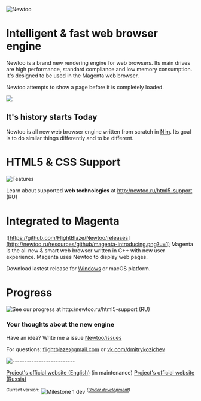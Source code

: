 ![Newtoo](http://newtoo.ru/resources/github/banner.png?u=7)

# Intelligent & fast web browser engine

Newtoo is a brand new rendering engine for web browsers. Its main drives are high performance, standard compliance and low memory consumption. It's designed to be used in the Magenta web browser.

Newtoo attempts to show a page before it is completely loaded.

![](http://newtoo.ru/resources/github/1a.png?u=2)

## It's history starts Today

Newtoo is all new web browser engine written from scratch in [Nim](https://nim-lang.org).
Its goal is to do similar things differently and to be different.

# HTML5 & CSS Support

![Features](http://newtoo.ucoz.net/resources/github/features.png?u=1)

Learn about supported **web technologies** at <http:/newtoo.ru/html5-support> (RU)

# Integrated to Magenta
![https://github.com/FlightBlaze/Newtoo/releases](http://newtoo.ru/resources/github/magenta-introducing.png?u=1)
Magenta is the all new & smart web browser written in C++ with new user experience.  Magenta uses Newtoo to display web pages.


Download lastest release for [Windows](https://github.com/FlightBlaze/Newtoo/releases) or macOS platform.

# Progress
![See our progress at <http:/newtoo.ru/html5-support> (RU)](http://newtoo.ru/resources/github/progress.png?u=5)

### Your thoughts about the new engine

Have an idea? Write me a issue [Newtoo/issues](https://github.com/FlightBlaze/Newtoo/issues)

For questions: flightblaze@gmail.com or [vk.com/dmitrykozichev](https://vk.com/dmitrykozichev)

![--------------------------](http://newtoo.ucoz.net/resources/github/splitter.png)

[Project's official website (English)](http://newtoo.ru/en-us/ "Newtoo website EN-US") (in maintenance)
[Project's official website (Russia)](http://newtoo.ru/ "Newtoo website RU")

<sup>Current version:</sup> ![Milestone 1 dev](http://newtoo.ucoz.net/resources/github/version.png) <sup>*([Under development](https://github.com/FlightBlaze/Newtoo/blob/master/TODO.md))*</sup>
